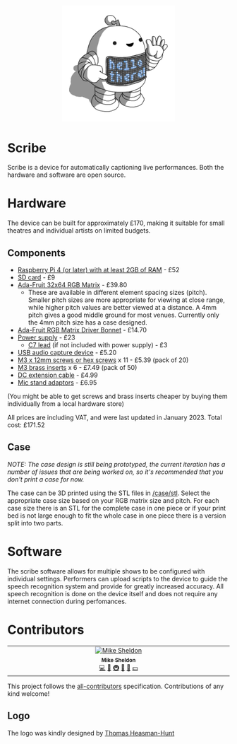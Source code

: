 <p align="center">
<img alt="A small robot for captioning your performances" src="https://github.com/Elleo/scribe/blob/main/logo.png?raw=true"  width=256 height=auto)
</p>

# Scribe
Scribe is a device for automatically captioning live performances. Both the hardware and software are open source.

# Hardware
The device can be built for approximately £170, making it suitable for small theatres and individual artists on limited budgets.

## Components
 * [Raspberry Pi 4 (or later) with at least 2GB of RAM](https://thepihut.com/products/raspberry-pi-4-model-b?variant=20064052674622) - £52
 * [SD card](https://thepihut.com/products/noobs-preinstalled-sd-card) - £9
 * [Ada-Fruit 32x64 RGB Matrix](https://thepihut.com/products/adafruit-64x32-rgb-led-matrix-4mm-pitch) - £39.80
   - These are available in different element spacing sizes (pitch). Smaller pitch sizes are more appropriate for viewing at close range, while higher pitch values are better viewed at a distance. A 4mm pitch gives a good middle ground for most venues. Currently only the 4mm pitch size has a case designed.
 * [Ada-Fruit RGB Matrix Driver Bonnet](https://thepihut.com/products/adafruit-rgb-matrix-bonnet-for-raspberry-pi-ada3211) - £14.70
 * [Power supply](https://thepihut.com/products/neopixel-power-brick-5v-5a-25w) - £23
   - [C7 lead](https://thepihut.com/products/figure-8-type-power-cable-2m-c7-uk) (if not included with power supply) - £3
 * [USB audio capture device](https://thepihut.com/products/mini-usb-microphone) - £5.20
 * [M3 x 12mm screws or hex screws](https://www.amazon.co.uk/12mm-Socket-Screw-Bolt-Head/dp/B084RFHZ2F) x 11 - £5.39 (pack of 20)
 * [M3 brass inserts](https://www.amazon.co.uk/sourcing-map-Knurled-Insert-Embedding/dp/B09MCWTGLZ) x 6 - £7.49 (pack of 50)
 * [DC extension cable](https://www.amazon.co.uk/dp/B0792HD7CC) - £4.99
 * [Mic stand adaptors](https://www.amazon.co.uk/dp/B08JPS4LNN?psc=1&ref=ppx_yo2ov_dt_b_product_details) - £6.95
   
  (You might be able to get screws and brass inserts cheaper by buying them individually from a local hardware store)
   
  All prices are including VAT, and were last updated in January 2023. Total cost: £171.52

## Case
 *NOTE: The case design is still being prototyped, the current iteration has a number of issues that are being worked on, so it's recommended that you don't print a case for now.*

 The case can be 3D printed using the STL files in [/case/stl](/case/stl). Select the appropriate case size based on your RGB matrix size and pitch. For each case size there is an STL for the complete case in one piece or if your print bed is not large enough to fit the whole case in one piece there is a version split into two parts.

# Software
The scribe software allows for multiple shows to be configured with individual settings. Performers can upload scripts to the device to guide the speech recognition system and provide for greatly increased accuracy. All speech recognition is done on the device itself and does not require any internet connection during perfomances.

# Contributors

<!-- ALL-CONTRIBUTORS-LIST:START - Do not remove or modify this section -->
<!-- prettier-ignore-start -->
<!-- markdownlint-disable -->

<table>
  <tbody>
    <tr>
      <td align="center" valign="top" width="14.28%"><a href="https://github.com/Elleo"><img src="https://avatars.githubusercontent.com/u/59350?v=4?s=100" width="100px;" alt="Mike Sheldon"/><br /><sub><b>Mike Sheldon</b></sub></a><br /><a href="https://github.com/Elleo/scribe/commits?author=Elleo" title="Code">💻</a> <a href="#ideas-Elleo" title="Ideas, Planning, & Feedback">🤔</a> <a href="#infra-Elleo" title="Infrastructure (Hosting, Build-Tools, etc)">🚇</a> <a href="#maintenance-Elleo" title="Maintenance">🚧</a> <a href="#projectManagement-Elleo" title="Project Management">📆</a> <a href="#financial-Elleo" title="Financial">💵</a></td>
    </tr>
  </tbody>
</table>

<!-- markdownlint-restore -->
<!-- prettier-ignore-end -->

<!-- ALL-CONTRIBUTORS-LIST:END -->

This project follows the [all-contributors](https://github.com/all-contributors/all-contributors) specification. Contributions of any kind welcome!

## Logo
The logo was kindly designed by [Thomas Heasman-Hunt](https://twitter.com/smolrobots)

